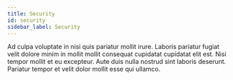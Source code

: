 ```yaml
---
title: Security
id: security
sidebar_label: Security
---
```


Ad culpa voluptate in nisi quis pariatur mollit irure. Laboris pariatur fugiat velit dolore minim in mollit mollit consequat cupidatat cupidatat elit est. Nisi tempor mollit et eu excepteur. Aute duis nulla nostrud sint laboris deserunt. Pariatur tempor et velit dolor mollit esse qui ullamco.

